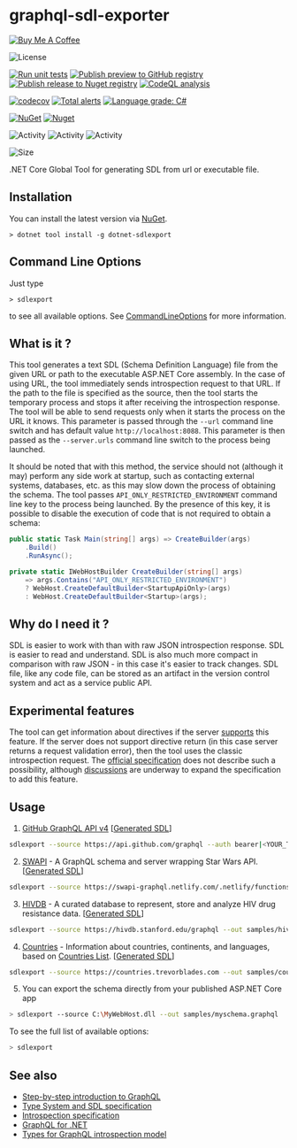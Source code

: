 # graphql-sdl-exporter

<a href="https://www.buymeacoffee.com/sungam3r" target="_blank"><img src="https://bmc-cdn.nyc3.digitaloceanspaces.com/BMC-button-images/custom_images/orange_img.png" alt="Buy Me A Coffee" style="height: auto !important;width: auto !important;" ></a>

![License](https://img.shields.io/github/license/sungam3r/graphql-sdl-exporter)

[![Run unit tests](https://github.com/sungam3r/graphql-sdl-exporter/actions/workflows/test.yml/badge.svg)](https://github.com/sungam3r/graphql-sdl-exporter/actions/workflows/test.yml)
[![Publish preview to GitHub registry](https://github.com/sungam3r/graphql-sdl-exporter/actions/workflows/publish-preview.yml/badge.svg)](https://github.com/sungam3r/graphql-sdl-exporter/actions/workflows/publish-preview.yml)
[![Publish release to Nuget registry](https://github.com/sungam3r/graphql-sdl-exporter/actions/workflows/publish-release.yml/badge.svg)](https://github.com/sungam3r/graphql-sdl-exporter/actions/workflows/publish-release.yml)
[![CodeQL analysis](https://github.com/sungam3r/graphql-sdl-exporter/actions/workflows/codeql-analysis.yml/badge.svg)](https://github.com/sungam3r/graphql-sdl-exporter/actions/workflows/codeql-analysis.yml)

[![codecov](https://codecov.io/gh/sungam3r/graphql-sdl-exporter/branch/master/graph/badge.svg?token=UJPTEBC73U)](https://codecov.io/gh/sungam3r/graphql-sdl-exporter)
[![Total alerts](https://img.shields.io/lgtm/alerts/g/sungam3r/graphql-sdl-exporter.svg?logo=lgtm&logoWidth=18)](https://lgtm.com/projects/g/sungam3r/graphql-sdl-exporter/alerts/)
[![Language grade: C#](https://img.shields.io/lgtm/grade/csharp/g/sungam3r/graphql-sdl-exporter.svg?logo=lgtm&logoWidth=18)](https://lgtm.com/projects/g/sungam3r/graphql-sdl-exporter/context:csharp)

[![NuGet](https://img.shields.io/nuget/v/dotnet-sdlexport)](https://www.nuget.org/packages/dotnet-sdlexport)
[![Nuget](https://img.shields.io/nuget/dt/dotnet-sdlexport)](https://www.nuget.org/packages/dotnet-sdlexport)

![Activity](https://img.shields.io/github/commit-activity/w/sungam3r/graphql-sdl-exporter)
![Activity](https://img.shields.io/github/commit-activity/m/sungam3r/graphql-sdl-exporter)
![Activity](https://img.shields.io/github/commit-activity/y/sungam3r/graphql-sdl-exporter)

![Size](https://img.shields.io/github/repo-size/sungam3r/graphql-sdl-exporter)

.NET Core Global Tool for generating SDL from url or executable file.

## Installation

You can install the latest version via [NuGet](https://www.nuget.org/packages/dotnet-sdlexport).

```
> dotnet tool install -g dotnet-sdlexport
```

## Command Line Options

Just type

```
> sdlexport
```

to see all available options. See [CommandLineOptions](src/GraphQL.SDLExporter/CommandLineOptions.cs)
for more information.

## What is it ?

This tool generates a text SDL (Schema Definition Language) file from the given URL or path to the
executable ASP.NET Core assembly. In the case of using URL, the tool immediately sends introspection
request to that URL. If the path to the file is specified as the source, then the tool starts the
temporary process and stops it after receiving the introspection response. The tool will be able
to send requests only when it starts the process on the URL it knows. This parameter is passed
through the `--url` command line switch and has default value `http://localhost:8088`. This
parameter is then passed as the `--server.urls` command line switch to the process being launched.

It should be noted that with this method, the service should not (although it may) perform any side work
at startup, such as contacting external systems, databases, etc. as this may slow down the process of
obtaining the schema. The tool passes `API_ONLY_RESTRICTED_ENVIRONMENT` command line key to the
process being launched. By the presence of this key, it is possible to disable the execution of code
that is not required to obtain a schema:
```C#
public static Task Main(string[] args) => CreateBuilder(args)
    .Build()
    .RunAsync();

private static IWebHostBuilder CreateBuilder(string[] args)
    => args.Contains("API_ONLY_RESTRICTED_ENVIRONMENT")
    ? WebHost.CreateDefaultBuilder<StartupApiOnly>(args)
    : WebHost.CreateDefaultBuilder<Startup>(args);
```

## Why do I need it ?

SDL is easier to work with than with raw JSON introspection response. SDL is easier to read and understand.
SDL is also much more compact in comparison with raw JSON - in this case it's easier to track changes. SDL
file, like any code file, can be stored as an artifact in the version control system and act as a service 
public API. 

## Experimental features

The tool can get information about directives if the server [supports](https://github.com/sungam3r/graphql-introspection-model/blob/master/src/GraphQL.IntrospectionModel/IntrospectionQuery.cs#L102) this feature.
If the server does not support directive return (in this case server returns a request validation error),
then the tool uses the classic introspection request. The [official specification](https://graphql.github.io/graphql-spec/June2018/#)
does not describe such a possibility, although [discussions](https://github.com/graphql/graphql-spec/issues/300) are underway to expand the specification to add this feature.

## Usage

1. [GitHub GraphQL API v4](https://developer.github.com/v4/) [[Generated SDL](samples/github.graphql)]

```sh
sdlexport --source https://api.github.com/graphql --auth bearer|<YOUR_TOKEN> --out samples/github.graphql
```

2. [SWAPI](http://graphql.org/swapi-graphql/) - A GraphQL schema and server wrapping Star Wars API. [[Generated SDL](samples/swapi.graphql)]

```sh
sdlexport --source https://swapi-graphql.netlify.com/.netlify/functions/index --out samples/swapi.graphql
```

3. [HIVDB](https://hivdb.stanford.edu/page/graphiql/) - A curated database to represent, store and analyze HIV drug resistance data. [[Generated SDL](samples/hivdb.graphql)]

```sh
sdlexport --source https://hivdb.stanford.edu/graphql --out samples/hivdb.graphql
```

4. [Countries](https://countries.trevorblades.com/) - Information about countries, continents, and languages, based on [Countries List](https://annexare.github.io/Countries/). [[Generated SDL](samples/countries.graphql)]

```sh
sdlexport --source https://countries.trevorblades.com --out samples/countries.graphql
```

5. You can export the schema directly from your published ASP.NET Core app

```sh
> sdlexport --source C:\MyWebHost.dll --out samples/myschema.graphql
```

To see the full list of available options:
```sh
> sdlexport
``` 

## See also

- [Step-by-step introduction to GraphQL](https://graphql.org/learn/)
- [Type System and SDL specification](http://spec.graphql.org/June2018/#sec-Type-System)
- [Introspection specification](http://spec.graphql.org/June2018/#sec-Introspection)
- [GraphQL for .NET](https://github.com/graphql-dotnet/graphql-dotnet)
- [Types for GraphQL introspection model](https://github.com/sungam3r/graphql-introspection-model)
